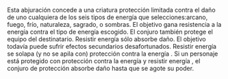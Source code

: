 Esta abjuración concede a una criatura protección limitada contra el daño de uno cualquiera de los seis tipos de energía que selecciones:arcano, fuego, frío, naturaleza, sagrado, o sombras. El objetivo gana resistencia a la energía contra el tipo de energía escogido. El conjuro también protege el equipo del destinatario.
Resistir energía sólo absorbe daño. El objetivo todavía puede sufrir efectos secundarios desafortunados.
Resistir energía se solapa (y no se apila con) protección contra la energía . Si un personaje está protegido con protección contra la energía y resistir energía , el conjuro de protección absorbe daño hasta que se agote su poder.
